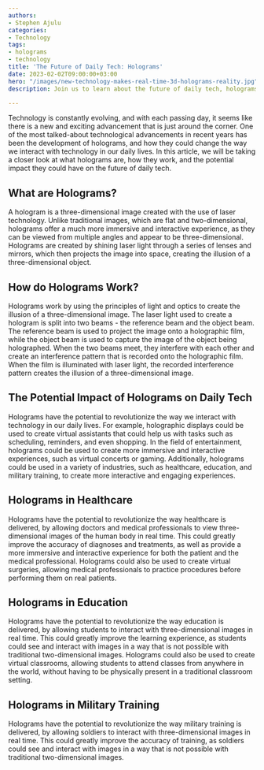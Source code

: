 ```yaml
---
authors:
- Stephen Ajulu
categories:
- Technology
tags:
- holograms
- technology
title: 'The Future of Daily Tech: Holograms'
date: 2023-02-02T09:00:00+03:00
hero: "/images/new-technology-makes-real-time-3d-holograms-reality.jpg"
description: Join us to learn about the future of daily tech, holograms.

---
```

Technology is constantly evolving, and with each passing day, it seems like there is a new and exciting advancement that is just around the corner. One of the most talked-about technological advancements in recent years has been the development of holograms, and how they could change the way we interact with technology in our daily lives. In this article, we will be taking a closer look at what holograms are, how they work, and the potential impact they could have on the future of daily tech.

## What are Holograms?

A hologram is a three-dimensional image created with the use of laser technology. Unlike traditional images, which are flat and two-dimensional, holograms offer a much more immersive and interactive experience, as they can be viewed from multiple angles and appear to be three-dimensional. Holograms are created by shining laser light through a series of lenses and mirrors, which then projects the image into space, creating the illusion of a three-dimensional object.

## How do Holograms Work?

Holograms work by using the principles of light and optics to create the illusion of a three-dimensional image. The laser light used to create a hologram is split into two beams - the reference beam and the object beam. The reference beam is used to project the image onto a holographic film, while the object beam is used to capture the image of the object being holographed. When the two beams meet, they interfere with each other and create an interference pattern that is recorded onto the holographic film. When the film is illuminated with laser light, the recorded interference pattern creates the illusion of a three-dimensional image.

## The Potential Impact of Holograms on Daily Tech

Holograms have the potential to revolutionize the way we interact with technology in our daily lives. For example, holographic displays could be used to create virtual assistants that could help us with tasks such as scheduling, reminders, and even shopping. In the field of entertainment, holograms could be used to create more immersive and interactive experiences, such as virtual concerts or gaming. Additionally, holograms could be used in a variety of industries, such as healthcare, education, and military training, to create more interactive and engaging experiences.

## Holograms in Healthcare

Holograms have the potential to revolutionize the way healthcare is delivered, by allowing doctors and medical professionals to view three-dimensional images of the human body in real time. This could greatly improve the accuracy of diagnoses and treatments, as well as provide a more immersive and interactive experience for both the patient and the medical professional. Holograms could also be used to create virtual surgeries, allowing medical professionals to practice procedures before performing them on real patients.

## Holograms in Education

Holograms have the potential to revolutionize the way education is delivered, by allowing students to interact with three-dimensional images in real time. This could greatly improve the learning experience, as students could see and interact with images in a way that is not possible with traditional two-dimensional images. Holograms could also be used to create virtual classrooms, allowing students to attend classes from anywhere in the world, without having to be physically present in a traditional classroom setting.

## Holograms in Military Training

Holograms have the potential to revolutionize the way military training is delivered, by allowing soldiers to interact with three-dimensional images in real time. This could greatly improve the accuracy of training, as soldiers could see and interact with images in a way that is not possible with traditional two-dimensional images.